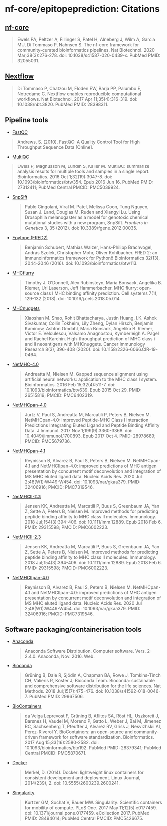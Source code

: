 # nf-core/epitopeprediction: Citations

## [nf-core](https://pubmed.ncbi.nlm.nih.gov/32055031/)

> Ewels PA, Peltzer A, Fillinger S, Patel H, Alneberg J, Wilm A, Garcia MU, Di Tommaso P, Nahnsen S. The nf-core framework for community-curated bioinformatics pipelines. Nat Biotechnol. 2020 Mar;38(3):276-278. doi: 10.1038/s41587-020-0439-x. PubMed PMID: 32055031.

## [Nextflow](https://pubmed.ncbi.nlm.nih.gov/28398311/)

> Di Tommaso P, Chatzou M, Floden EW, Barja PP, Palumbo E, Notredame C. Nextflow enables reproducible computational workflows. Nat Biotechnol. 2017 Apr 11;35(4):316-319. doi: 10.1038/nbt.3820. PubMed PMID: 28398311.

## Pipeline tools

- [FastQC](https://www.bioinformatics.babraham.ac.uk/projects/fastqc/)

> Andrews, S. (2010). FastQC: A Quality Control Tool for High Throughput Sequence Data [Online].

- [MultiQC](https://pubmed.ncbi.nlm.nih.gov/27312411/)

> Ewels P, Magnusson M, Lundin S, Käller M. MultiQC: summarize analysis results for multiple tools and samples in a single report. Bioinformatics. 2016 Oct 1;32(19):3047-8. doi: 10.1093/bioinformatics/btw354. Epub 2016 Jun 16. PubMed PMID: 27312411; PubMed Central PMCID: PMC5039924.

- [SnpSift](https://dx.doi.org/10.3389/fgene.2012.00035)

  > Pablo Cingolani, Viral M. Patel, Melissa Coon, Tung Nguyen, Susan J. Land, Douglas M. Ruden and Xiangyi Lu. Using Drosophila melanogaster as a model for genotoxic chemical mutational studies with a new program, SnpSift. _Frontiers in Genetics_ 3, 35 (2012). doi: 10.3389/fgene.2012.00035.

- [Epytope (FRED2)](https://dx.doi.org/10.1093/bioinformatics/btw113)

  > Benjamin Schubert, Mathias Walzer, Hans-Philipp Brachvogel, András Szolek, Christopher Mohr, Oliver Kohlbacher. FRED 2: an immunoinformatics framework for Pythonö Bioinformatics 32(13), 2044-2046 (2016). doi: 10.1093/bioinformatics/btw113.

- [MHCflurry](https://dx.doi.org/10.1016/j.cels.2018.05.014)

  > Timothy J. O’Donnell, Alex Rubinsteyn, Maria Bonsack, Angelika B. Riemer, Uri Laserson, Jeff Hammerbacher. MHC flurry: open-source class I MHC binding affinity prediction. Cell systems 7(1), 129-132 (2018). doi: 10.1016/j.cels.2018.05.014.

- [MHCnuggets](https://dx.doi.org/10.1158/2326-6066.CIR-19-0464)

  > Xiaoshan M. Shao, Rohit Bhattacharya, Justin Huang, I.K. Ashok Sivakumar, Collin Tokheim, Lily Zheng, Dylan Hirsch, Benjamin Kaminow, Ashton Omdahl, Maria Bonsack, Angelika B. Riemer, Victor E. Velculescu, Valsamo Anagnostou, Kymberleigh A. Pagel and Rachel Karchin. High-throughput prediction of MHC class i and ii neoantigens with MHCnuggets. Cancer Immunology Research 8(3), 396-408 (2020). doi: 10.1158/2326-6066.CIR-19-0464.

- [NetMHC-4.0](https://pubmed.ncbi.nlm.nih.gov/26515819/)

  > Andreatta M, Nielsen M. Gapped sequence alignment using artificial neural networks: application to the MHC class I system. Bioinformatics. 2016 Feb 15;32(4):511-7. doi: 10.1093/bioinformatics/btv639. Epub 2015 Oct 29. PMID: 26515819; PMCID: PMC6402319.

- [NetMHCpan-4.0](https://pubmed.ncbi.nlm.nih.gov/28978689/)

  > Jurtz V, Paul S, Andreatta M, Marcatili P, Peters B, Nielsen M. NetMHCpan-4.0: Improved Peptide-MHC Class I Interaction Predictions Integrating Eluted Ligand and Peptide Binding Affinity Data. J Immunol. 2017 Nov 1;199(9):3360-3368. doi: 10.4049/jimmunol.1700893. Epub 2017 Oct 4. PMID: 28978689; PMCID: PMC5679736.

- [NetMHCpan-4.1](https://pubmed.ncbi.nlm.nih.gov/32406916/)

  > Reynisson B, Alvarez B, Paul S, Peters B, Nielsen M. NetMHCpan-4.1 and NetMHCIIpan-4.0: improved predictions of MHC antigen presentation by concurrent motif deconvolution and integration of MS MHC eluted ligand data. Nucleic Acids Res. 2020 Jul 2;48(W1):W449-W454. doi: 10.1093/nar/gkaa379. PMID: 32406916; PMCID: PMC7319546.

- [NetMHCII-2.3](https://pubmed.ncbi.nlm.nih.gov/29315598/)

  > Jensen KK, Andreatta M, Marcatili P, Buus S, Greenbaum JA, Yan Z, Sette A, Peters B, Nielsen M. Improved methods for predicting peptide binding affinity to MHC class II molecules. Immunology. 2018 Jul;154(3):394-406. doi: 10.1111/imm.12889. Epub 2018 Feb 6. PMID: 29315598; PMCID: PMC6002223.

- [NetMHCII-2.3](https://pubmed.ncbi.nlm.nih.gov/29315598/)

  > Jensen KK, Andreatta M, Marcatili P, Buus S, Greenbaum JA, Yan Z, Sette A, Peters B, Nielsen M. Improved methods for predicting peptide binding affinity to MHC class II molecules. Immunology. 2018 Jul;154(3):394-406. doi: 10.1111/imm.12889. Epub 2018 Feb 6. PMID: 29315598; PMCID: PMC6002223.

- [NetMHCIIpan-4.0](https://pubmed.ncbi.nlm.nih.gov/32406916/)
  > Reynisson B, Alvarez B, Paul S, Peters B, Nielsen M. NetMHCpan-4.1 and NetMHCIIpan-4.0: improved predictions of MHC antigen presentation by concurrent motif deconvolution and integration of MS MHC eluted ligand data. Nucleic Acids Res. 2020 Jul 2;48(W1):W449-W454. doi: 10.1093/nar/gkaa379. PMID: 32406916; PMCID: PMC7319546.

## Software packaging/containerisation tools

- [Anaconda](https://anaconda.com)

  > Anaconda Software Distribution. Computer software. Vers. 2-2.4.0. Anaconda, Nov. 2016. Web.

- [Bioconda](https://pubmed.ncbi.nlm.nih.gov/29967506/)

  > Grüning B, Dale R, Sjödin A, Chapman BA, Rowe J, Tomkins-Tinch CH, Valieris R, Köster J; Bioconda Team. Bioconda: sustainable and comprehensive software distribution for the life sciences. Nat Methods. 2018 Jul;15(7):475-476. doi: 10.1038/s41592-018-0046-7. PubMed PMID: 29967506.

- [BioContainers](https://pubmed.ncbi.nlm.nih.gov/28379341/)

  > da Veiga Leprevost F, Grüning B, Aflitos SA, Röst HL, Uszkoreit J, Barsnes H, Vaudel M, Moreno P, Gatto L, Weber J, Bai M, Jimenez RC, Sachsenberg T, Pfeuffer J, Alvarez RV, Griss J, Nesvizhskii AI, Perez-Riverol Y. BioContainers: an open-source and community-driven framework for software standardization. Bioinformatics. 2017 Aug 15;33(16):2580-2582. doi: 10.1093/bioinformatics/btx192. PubMed PMID: 28379341; PubMed Central PMCID: PMC5870671.

- [Docker](https://dl.acm.org/doi/10.5555/2600239.2600241)

  > Merkel, D. (2014). Docker: lightweight linux containers for consistent development and deployment. Linux Journal, 2014(239), 2. doi: 10.5555/2600239.2600241.

- [Singularity](https://pubmed.ncbi.nlm.nih.gov/28494014/)

  > Kurtzer GM, Sochat V, Bauer MW. Singularity: Scientific containers for mobility of compute. PLoS One. 2017 May 11;12(5):e0177459. doi: 10.1371/journal.pone.0177459. eCollection 2017. PubMed PMID: 28494014; PubMed Central PMCID: PMC5426675.
